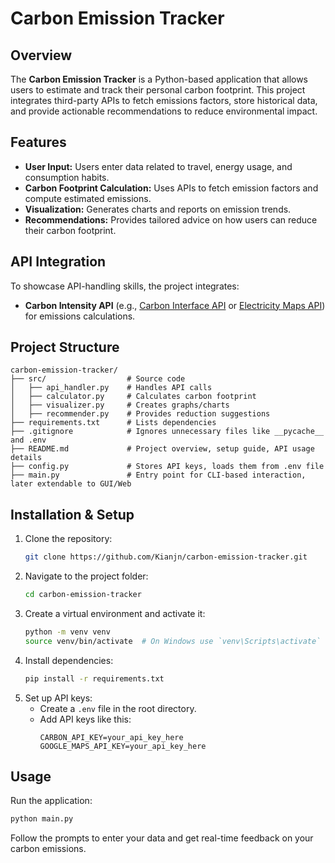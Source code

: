 # Carbon Emission Tracker

## Overview
The **Carbon Emission Tracker** is a Python-based application that allows users to estimate and track their personal carbon footprint. This project integrates third-party APIs to fetch emissions factors, store historical data, and provide actionable recommendations to reduce environmental impact.

## Features
- **User Input:** Users enter data related to travel, energy usage, and consumption habits.
- **Carbon Footprint Calculation:** Uses APIs to fetch emission factors and compute estimated emissions.
- **Visualization:** Generates charts and reports on emission trends.
- **Recommendations:** Provides tailored advice on how users can reduce their carbon footprint.

## API Integration
To showcase API-handling skills, the project integrates:
- **Carbon Intensity API** (e.g., [Carbon Interface API](https://www.carboninterface.com/) or [Electricity Maps API](https://www.electricitymaps.com/)) for emissions calculations.

## Project Structure
```
carbon-emission-tracker/
├── src/                  # Source code
│   ├── api_handler.py    # Handles API calls
│   ├── calculator.py     # Calculates carbon footprint
│   ├── visualizer.py     # Creates graphs/charts
│   ├── recommender.py    # Provides reduction suggestions
├── requirements.txt      # Lists dependencies
├── .gitignore            # Ignores unnecessary files like __pycache__ and .env
├── README.md             # Project overview, setup guide, API usage details
├── config.py             # Stores API keys, loads them from .env file
├── main.py               # Entry point for CLI-based interaction, later extendable to GUI/Web
```

## Installation & Setup
1. Clone the repository:
   ```bash
   git clone https://github.com/Kianjn/carbon-emission-tracker.git
   ```
2. Navigate to the project folder:
   ```bash
   cd carbon-emission-tracker
   ```
3. Create a virtual environment and activate it:
   ```bash
   python -m venv venv
   source venv/bin/activate  # On Windows use `venv\Scripts\activate`
   ```
4. Install dependencies:
   ```bash
   pip install -r requirements.txt
   ```
5. Set up API keys:
   - Create a `.env` file in the root directory.
   - Add API keys like this:
     ```
     CARBON_API_KEY=your_api_key_here
     GOOGLE_MAPS_API_KEY=your_api_key_here
     ```

## Usage
Run the application:
```bash
python main.py
```
Follow the prompts to enter your data and get real-time feedback on your carbon emissions.
